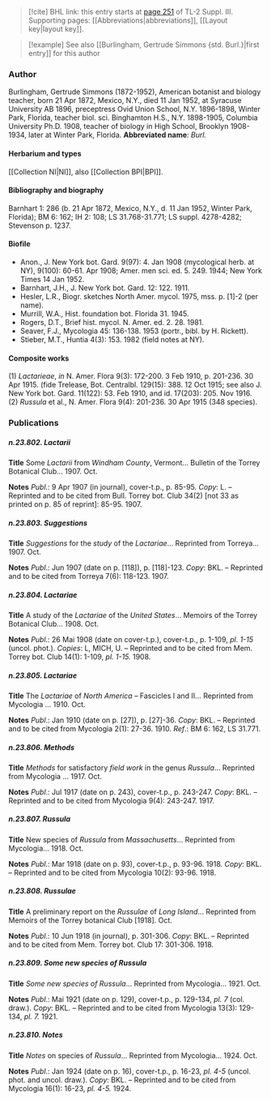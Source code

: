 > [!cite] BHL link: this entry starts at [page 251](https://www.biodiversitylibrary.org/page/33266558) of TL-2 Suppl. III.
> Supporting pages: [[Abbreviations|abbreviations]], [[Layout key|layout key]].

> [!example] See also [[Burlingham, Gertrude Simmons {std. Burl.}|first entry]] for this author

### Author

Burlingham, Gertrude Simmons (1872-1952), American botanist and biology teacher, born 21 Apr 1872, Mexico, N.Y., died 11 Jan 1952, at Syracuse University AB 1896, preceptress Ovid Union School, N.Y. 1896-1898, Winter Park, Florida, teacher biol. sci. Binghamton H.S., N.Y. 1898-1905, Columbia University Ph.D. 1908, teacher of biology in High School, Brooklyn 1908-1934, later at Winter Park, Florida. 
**Abbreviated name**: *Burl.*

#### Herbarium and types

[[Collection NI|NI]], also [[Collection BPI|BPI]].

#### Bibliography and biography

Barnhart 1: 286 (b. 21 Apr 1872, Mexico, N.Y., d. 11 Jan 1952, Winter Park, Florida); BM 6: 162; IH 2: 108; LS 31.768-31.771; LS suppl. 4278-4282; Stevenson p. 1237.

#### Biofile

- Anon., J. New York bot. Gard. 9(97): 4. Jan 1908 (mycological herb. at NY), 9(100): 60-61. Apr 1908; Amer. men sci. ed. 5. 249. 1944; New York Times 14 Jan 1952.
- Barnhart, J.H., J. New York bot. Gard. 12: 122. 1911.
- Hesler, L.R., Biogr. sketches North Amer. mycol. 1975, mss. p. \[1\]-2 (per name).
- Murrill, W.A., Hist. foundation bot. Florida 31. 1945.
- Rogers, D.T., Brief hist. mycol. N. Amer. ed. 2. 28. 1981.
- Seaver, F.J., Mycologia 45: 136-138. 1953 (portr., bibl. by H. Rickett).
- Stieber, M.T., Huntia 4(3): 153. 1982 (field notes at NY).

#### Composite works

(1) *Lactarieae*, *in* N. Amer. Flora 9(3): 172-200. 3 Feb 1910, p. 201-236. 30 Apr 1915. (fide Trelease, Bot. Centralbl. 129(15): 388. 12 Oct 1915; see also J. New York bot. Gard. 11(122): 53. Feb 1910, and id. 17(203): 205. Nov 1916.
(2) *Russula* et al., N. Amer. Flora 9(4): 201-236. 30 Apr 1915 (348 species).

### Publications

##### n.23.802. Lactarii

**Title**
Some *Lactarii* from *Windham County*, Vermont... Bulletin of the Torrey Botanical Club... 1907. Oct.

**Notes**
*Publ*.: 9 Apr 1907 (in journal), cover-t.p., p. 85-95. *Copy*: L. – Reprinted and to be cited from Bull. Torrey bot. Club 34(2) \[not 33 as printed on p. 85 of reprint\]: 85-95. 1907.

##### n.23.803. Suggestions

**Title**
*Suggestions* for the *study* of the *Lactariae*... Reprinted from Torreya... 1907. Oct.

**Notes**
*Publ*.: Jun 1907 (date on p. \[118\]), p. \[118\]-123. *Copy*: BKL. – Reprinted and to be cited from Torreya 7(6): 118-123. 1907.

##### n.23.804. Lactariae

**Title**
A study of the *Lactariae* of the *United States*... Memoirs of the Torrey Botanical Club... 1908. Oct.

**Notes**
*Publ*.: 26 Mai 1908 (date on cover-t.p.), cover-t.p., p. 1-109, *pl. 1-15* (uncol. phot.). *Copies*: L, MICH, U. – Reprinted and to be cited from Mem. Torrey bot. Club 14(1): 1-109, *pl. 1-15.* 1908.

##### n.23.805. Lactariae

**Title**
The *Lactariae* of *North America* – Fascicles I and II... Reprinted from Mycologia ... 1910. Oct.

**Notes**
*Publ*.: Jan 1910 (date on p. \[27\]), p. \[27\]-36. *Copy*: BKL. – Reprinted and to be cited from Mycologia 2(1): 27-36. 1910.
*Ref*.: BM 6: 162, LS 31.771.

##### n.23.806. Methods

**Title**
*Methods* for satisfactory *field work* in the genus *Russula*... Reprinted from Mycologia ... 1917. Oct.

**Notes**
*Publ*.: Jul 1917 (date on p. 243), cover-t.p., p. 243-247. *Copy*: BKL. – Reprinted and to be cited from Mycologia 9(4): 243-247. 1917.

##### n.23.807. Russula

**Title**
New species of *Russula* from *Massachusetts*... Reprinted from Mycologia... 1918. Oct.

**Notes**
*Publ*.: Mar 1918 (date on p. 93), cover-t.p., p. 93-96. 1918. *Copy*: BKL. – Reprinted and to be cited from Mycologia 10(2): 93-96. 1918.

##### n.23.808. Russulae

**Title**
A preliminary report on the *Russulae* of *Long Island*... Reprinted from Memoirs of the Torrey botanical Club \[1918\]. Oct.

**Notes**
*Publ*.: 10 Jun 1918 (in journal), p. 301-306. *Copy*: BKL. – Reprinted and to be cited from Mem. Torrey bot. Club 17: 301-306. 1918.

##### n.23.809. Some new species of Russula

**Title**
*Some new species of Russula*... Reprinted from Mycologia... 1921. Oct.

**Notes**
*Publ*.: Mai 1921 (date on p. 129), cover-t.p., p. 129-134, *pl. 7* (col. draw.). *Copy*: BKL. – Reprinted and to be cited from Mycologia 13(3): 129-134, *pl. 7.* 1921.

##### n.23.810. Notes

**Title**
*Notes* on species of *Russula*... Reprinted from Mycologia... 1924. Oct.

**Notes**
*Publ*.: Jan 1924 (date on p. 16), cover-t.p., p. 16-23, *pl. 4-5* (uncol. phot. and uncol. draw.).
*Copy*: BKL. – Reprinted and to be cited from Mycologia 16(1): 16-23, *pl. 4-5.* 1924.

